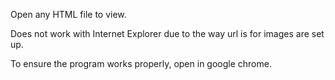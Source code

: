 Open any HTML file to view.

Does not work with Internet Explorer due to the way url is for images are set up.

To ensure the program works properly, open in google chrome. 

